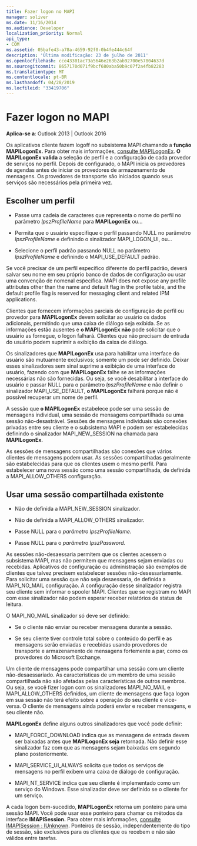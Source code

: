 ```yaml
---
title: Fazer logon no MAPI
manager: soliver
ms.date: 11/16/2014
ms.audience: Developer
localization_priority: Normal
api_type:
- COM
ms.assetid: 05bafe43-a78a-4659-92f0-0b4fe444c64f
description: 'Última modificação: 23 de julho de 2011'
ms.openlocfilehash: cce43301ac73a5646e263b2ab92700e57804637d
ms.sourcegitcommit: 8657170d071f9bcf680aba50b9c07f2a4fb82283
ms.translationtype: MT
ms.contentlocale: pt-BR
ms.lasthandoff: 04/28/2019
ms.locfileid: "33419706"
---
```

# <a name="logging-on-to-mapi"></a>Fazer logon no MAPI
 
**Aplica-se a**: Outlook 2013 | Outlook 2016 
  
Os aplicativos cliente fazem logoff no subsistema MAPI chamando a **função MAPILogonEx.** Para obter mais informações, [consulte MAPILogonEx](mapilogonex.md). **O MAPILogonEx valida** a seleção de perfil e a configuração de cada provedor de serviços no perfil. Depois de configurado, o MAPI inicia os provedores de agendas antes de iniciar os provedores de armazenamento de mensagens. Os provedores de transporte são iniciados quando seus serviços são necessários pela primeira vez. 
  
## <a name="choose-a-profile"></a>Escolher um perfil
  
- Passe uma cadeia de caracteres que representa o nome do perfil no parâmetro  _lpszProfileName_ para **MAPILogonEx** ou...
    
- Permita que o usuário especifique o perfil passando NULL no parâmetro  _lpszProfileName_ e definindo o sinalizador MAPI_LOGON_UI, ou... 

- Selecione o perfil padrão passando NULL no parâmetro  _lpszProfileName_ e definindo o MAPI_USE_DEFAULT padrão. 
    
Se você precisar de um perfil específico diferente do perfil padrão, deverá salvar seu nome em seu próprio banco de dados de configuração ou usar uma convenção de nomenal específica. MAPI does not expose any profile attributes other than the name and default flag in the profile table, and the default profile flag is reserved for messaging client and related IPM applications.
  
Clientes que fornecem informações parciais de configuração de perfil ou provedor para **MAPILogonEx** devem solicitar ao usuário os dados adicionais, permitindo que uma caixa de diálogo seja exibida. Se as informações estão ausentes e **o MAPILogonEx não** pode solicitar que o usuário as fornegue, o logon falhará. Clientes que não precisam de entrada do usuário podem suprimir a exibição da caixa de diálogo. 
  
Os sinalizadores que **MAPILogonEx** usa para habilitar uma interface do usuário são mutuamente exclusivos; somente um pode ser definido. Deixar esses sinalizadores sem sinal suprime a exibição de uma interface do usuário, fazendo com que **MAPILogonEx** falhe se as informações necessárias não são fornecidas. Ou seja, se você desabilitar a interface do usuário e passar NULL para o parâmetro  _lpszProfileName_ e não definir o sinalizador MAPI_USE_DEFAULT, **o MAPILogonEx** falhará porque não é possível recuperar um nome de perfil. 
  
A sessão que **o MAPILogonEx** estabelece pode ser uma sessão de mensagens individual, uma sessão de mensagens compartilhada ou uma sessão não-desastrável. Sessões de mensagens individuais são conexões privadas entre seu cliente e o subsistema MAPI e podem ser estabelecidas definindo o sinalizador MAPI_NEW_SESSION na chamada para **MAPILogonEx**.
  
As sessões de mensagens compartilhadas são conexões que vários clientes de mensagens podem usar. As sessões compartilhadas geralmente são estabelecidas para que os clientes usem o mesmo perfil. Para estabelecer uma nova sessão como uma sessão compartilhada, de definida a MAPI_ALLOW_OTHERS configuração. 
  
## <a name="use-an-existing-shared-session"></a>Usar uma sessão compartilhada existente
  
- Não de definida a MAPI_NEW_SESSION sinalizador.
    
- Não de definida a MAPI_ALLOW_OTHERS sinalizador.
    
- Passe NULL para o _parâmetro lpszProfileName._ 
    
- Passe NULL para o _parâmetro lpszPassword._ 
    
As sessões não-desaessaria permitem que os clientes acessem o subsistema MAPI, mas não permitem que mensagens sejam enviadas ou recebidas. Aplicativos de configuração ou administração são exemplos de clientes que talvez precisem estabelecer sessões não-desessariamente. Para solicitar uma sessão que não seja desaessaria, de definida a MAPI_NO_MAIL configuração. A configuração desse sinalizador registra seu cliente sem informar o spooler MAPI. Clientes que se registram no MAPI com esse sinalizador não podem esperar receber relatórios de status de leitura.
  
O MAPI_NO_MAIL sinalizador só deve ser definido:
  
- Se o cliente não enviar ou receber mensagens durante a sessão.
    
- Se seu cliente tiver controle total sobre o conteúdo do perfil e as mensagens serão enviadas e recebidas usando provedores de transporte e armazenamento de mensagens fortemente a par, como os provedores do Microsoft Exchange.
    
Um cliente de mensagens pode compartilhar uma sessão com um cliente não-desaessariado. As características de um membro de uma sessão compartilhada não são afetadas pelas características de outros membros. Ou seja, se você fizer logon com os sinalizadores MAPI_NO_MAIL e MAPI_ALLOW_OTHERS definidos, um cliente de mensagens que faça logon em sua sessão não terá efeito sobre a operação do seu cliente e vice-versa. O cliente de mensagens ainda poderá enviar e receber mensagens, e seu cliente não.
  
**MAPILogonEx** define alguns outros sinalizadores que você pode definir: 
  
- MAPI_FORCE_DOWNLOAD indica que as mensagens de entrada devem ser baixadas antes que **MAPILogonEx seja** retornada. Não definir esse sinalizador faz com que as mensagens sejam baixadas em segundo plano posteriormente. 
    
- MAPI_SERVICE_UI_ALWAYS solicita que todos os serviços de mensagens no perfil exibem uma caixa de diálogo de configuração.
    
- MAPI_NT_SERVICE indica que seu cliente é implementado como um serviço do Windows. Esse sinalizador deve ser definido se o cliente for um serviço.
    
A cada logon bem-sucedido, **MAPILogonEx** retorna um ponteiro para uma sessão MAPI. Você pode usar esse ponteiro para chamar os métodos da interface **IMAPISession.** Para obter mais informações, [consulte IMAPISession : IUnknown](imapisessioniunknown.md). Ponteiros de sessão, independentemente do tipo de sessão, são exclusivos para os clientes que os recebem e não são válidos entre tarefas.
  


